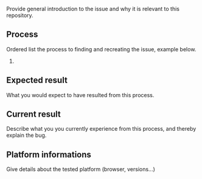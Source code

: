 Provide general introduction to the issue and why it is relevant to this repository.

## Process
Ordered list the process to finding and recreating the issue, example below.

1. 

## Expected result
What you would expect to have resulted from this process.

## Current result
Describe what you you currently experience from this process, and thereby explain the bug.

## Platform informations
Give details about the tested platform (browser, versions...)
